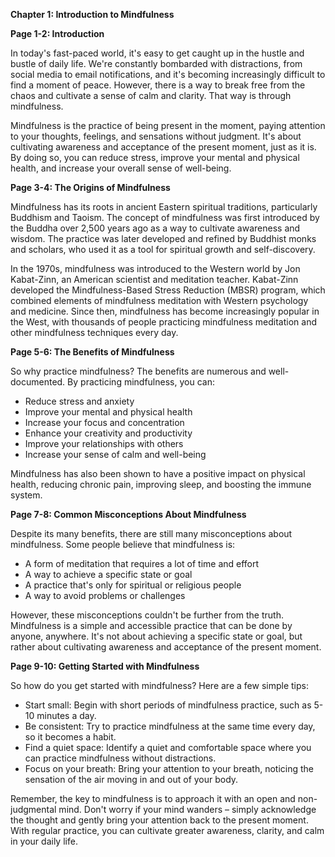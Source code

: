 <p><strong>Chapter 1: Introduction to Mindfulness</strong></p>

<p><strong>Page 1-2: Introduction</strong></p>

<p>In today's fast-paced world, it's easy to get caught up in the hustle and bustle of daily life. We're constantly bombarded with distractions, from social media to email notifications, and it's becoming increasingly difficult to find a moment of peace. However, there is a way to break free from the chaos and cultivate a sense of calm and clarity. That way is through mindfulness.</p>

<p>Mindfulness is the practice of being present in the moment, paying attention to your thoughts, feelings, and sensations without judgment. It's about cultivating awareness and acceptance of the present moment, just as it is. By doing so, you can reduce stress, improve your mental and physical health, and increase your overall sense of well-being.</p>

<p><strong>Page 3-4: The Origins of Mindfulness</strong></p>

<p>Mindfulness has its roots in ancient Eastern spiritual traditions, particularly Buddhism and Taoism. The concept of mindfulness was first introduced by the Buddha over 2,500 years ago as a way to cultivate awareness and wisdom. The practice was later developed and refined by Buddhist monks and scholars, who used it as a tool for spiritual growth and self-discovery.</p>

<p>In the 1970s, mindfulness was introduced to the Western world by Jon Kabat-Zinn, an American scientist and meditation teacher. Kabat-Zinn developed the Mindfulness-Based Stress Reduction (MBSR) program, which combined elements of mindfulness meditation with Western psychology and medicine. Since then, mindfulness has become increasingly popular in the West, with thousands of people practicing mindfulness meditation and other mindfulness techniques every day.</p>

<p><strong>Page 5-6: The Benefits of Mindfulness</strong></p>

<p>So why practice mindfulness? The benefits are numerous and well-documented. By practicing mindfulness, you can:</p>

<ul>
<li>Reduce stress and anxiety</li>
<li>Improve your mental and physical health</li>
<li>Increase your focus and concentration</li>
<li>Enhance your creativity and productivity</li>
<li>Improve your relationships with others</li>
<li>Increase your sense of calm and well-being</li>
</ul>

<p>Mindfulness has also been shown to have a positive impact on physical health, reducing chronic pain, improving sleep, and boosting the immune system.</p>

<p><strong>Page 7-8: Common Misconceptions About Mindfulness</strong></p>

<p>Despite its many benefits, there are still many misconceptions about mindfulness. Some people believe that mindfulness is:</p>

<ul>
<li>A form of meditation that requires a lot of time and effort</li>
<li>A way to achieve a specific state or goal</li>
<li>A practice that's only for spiritual or religious people</li>
<li>A way to avoid problems or challenges</li>
</ul>

<p>However, these misconceptions couldn't be further from the truth. Mindfulness is a simple and accessible practice that can be done by anyone, anywhere. It's not about achieving a specific state or goal, but rather about cultivating awareness and acceptance of the present moment.</p>

<p><strong>Page 9-10: Getting Started with Mindfulness</strong></p>

<p>So how do you get started with mindfulness? Here are a few simple tips:</p>

<ul>
<li>Start small: Begin with short periods of mindfulness practice, such as 5-10 minutes a day.</li>
<li>Be consistent: Try to practice mindfulness at the same time every day, so it becomes a habit.</li>
<li>Find a quiet space: Identify a quiet and comfortable space where you can practice mindfulness without distractions.</li>
<li>Focus on your breath: Bring your attention to your breath, noticing the sensation of the air moving in and out of your body.</li>
</ul>

<p>Remember, the key to mindfulness is to approach it with an open and non-judgmental mind. Don't worry if your mind wanders – simply acknowledge the thought and gently bring your attention back to the present moment. With regular practice, you can cultivate greater awareness, clarity, and calm in your daily life.</p>
